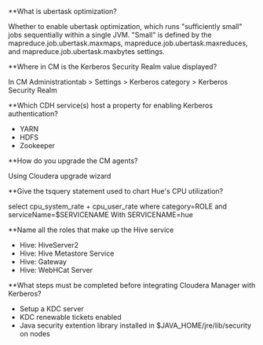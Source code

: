 **What is ubertask optimization?

Whether to enable ubertask optimization, which runs "sufficiently small" jobs sequentially within a single JVM. "Small" is defined by the mapreduce.job.ubertask.maxmaps, mapreduce.job.ubertask.maxreduces, and mapreduce.job.ubertask.maxbytes settings.

**Where in CM is the Kerberos Security Realm value displayed?

In  CM Administrationtab > Settings > Kerberos category > Kerberos Security Realm

**Which CDH service(s) host a property for enabling Kerberos authentication?
 * YARN
 * HDFS
 * Zookeeper

**How do you upgrade the CM agents?

Using Cloudera upgrade wizard

**Give the tsquery statement used to chart Hue's CPU utilization?

select cpu_system_rate + cpu_user_rate where category=ROLE and serviceName=$SERVICENAME
  With SERVICENAME=hue 
 
**Name all the roles that make up the Hive service
 * Hive: HiveServer2
 * Hive: Hive Metastore Service
 * Hive: Gateway
 * Hive: WebHCat Server

**What steps must be completed before integrating Cloudera Manager with Kerberos?
 * Setup a KDC server
 * KDC renewable tickets enabled
 * Java security extention library installed in $JAVA_HOME/jre/lib/security on nodes
